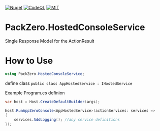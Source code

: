 [![Nuget](https://img.shields.io/badge/package-PackZero.HostedConsoleService-brightgreen.svg?maxAge=259200)](https://www.nuget.org/packages/PackZero.HostedConsoleService)
[![CodeQL](https://github.com/msx752/PackZero.HostedConsoleService/actions/workflows/codeql.yml/badge.svg?branch=main)](https://github.com/msx752/PackZero.HostedConsoleService/actions/workflows/codeql.yml)
[![MIT](https://img.shields.io/badge/License-MIT-blue.svg?maxAge=259200)](https://github.com/msx752/PackZero.HostedConsoleService/blob/main/LICENSE.md)

# PackZero.HostedConsoleService
Single Response Model for the ActionResult


# How to Use
``` c#
using PackZero.HostedConsoleService;
```
define class `public class AppHostedService : IHostedService`

Example Program.cs definion
``` c#
var host = Host.CreateDefaultBuilder(args);

host.RunAppZeroConsole<AppHostedService>(actionServices: services =>
{
    services.AddLogging(); //any service definitions
});
```